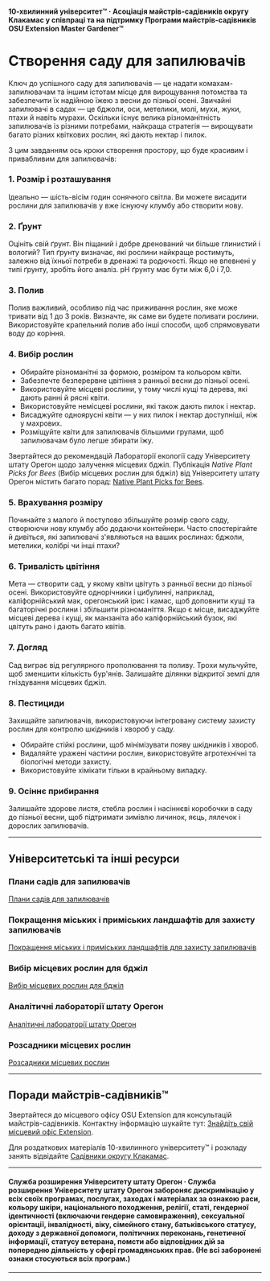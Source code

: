 #### 10-хвилинний університет™ · Асоціація майстрів-садівників округу Клакамас у співпраці та на підтримку Програми майстрів-садівників OSU Extension Master Gardener™

# Створення саду для запилювачів

Ключ до успішного саду для запилювачів — це надати комахам-запилювачам та іншим істотам місце для вирощування потомства та забезпечити їх надійною їжею з весни до пізньої осені. Звичайні запилювачі в садах — це бджоли, оси, метелики, молі, мухи, жуки, птахи й навіть мурахи. Оскільки існує велика різноманітність запилювачів із різними потребами, найкраща стратегія — вирощувати багато різних квіткових рослин, які дають нектар і пилок.

З цим завданням ось кроки створення простору, що буде красивим і привабливим для запилювачів:

### 1. Розмір і розташування

Ідеально — шість-вісім годин сонячного світла. Ви можете висадити рослини для запилювачів у вже існуючу клумбу або створити нову.

### 2. Ґрунт

Оцініть свій ґрунт. Він піщаний і добре дренований чи більше глинистий і вологий? Тип ґрунту визначає, які рослини найкраще ростимуть, залежно від їхньої потреби в дренажі та родючості. Якщо не впевнені у типі ґрунту, зробіть його аналіз. рН ґрунту має бути між 6,0 і 7,0.

### 3. Полив

Полив важливий, особливо під час приживання рослин, яке може тривати від 1 до 3 років. Визначте, як саме ви будете поливати рослини. Використовуйте крапельний полив або інші способи, щоб спрямовувати воду до коріння.

### 4. Вибір рослин

- Обирайте різноманітні за формою, розміром та кольором квіти.
- Забезпечте безперервне цвітіння з ранньої весни до пізньої осені.
- Використовуйте місцеві рослини, у тому числі кущі та дерева, які дають ранні й рясні квіти.
- Використовуйте немісцеві рослини, які також дають пилок і нектар.
- Висаджуйте одноярусні квіти — у них пилок і нектар доступніші, ніж у махрових.
- Розміщуйте квіти для запилювачів більшими групами, щоб запилювачам було легше збирати їжу.

Звертайтеся до рекомендацій Лабораторії екології саду Університету штату Орегон щодо залучення місцевих бджіл. Публікація *Native Plant Picks for Bees* (Вибір місцевих рослин для бджіл) від Університету штату Орегон містить багато порад: [Native Plant Picks for Bees](https://extension.oregonstate.edu/catalog/pub/em-9363-native-plant-picks-bees).

### 5. Врахування розміру

Починайте з малого й поступово збільшуйте розмір свого саду, створюючи нову клумбу або додаючи контейнери. Часто спостерігайте й дивіться, які запилювачі з'являються на ваших рослинах: бджоли, метелики, колібрі чи інші птахи?

### 6. Тривалість цвітіння

Мета — створити сад, у якому квіти цвітуть з ранньої весни до пізньої осені. Використовуйте однорічники і цибулинні, наприклад, каліфорнійський мак, орегонський ірис і камас, щоб доповнити кущі та багаторічні рослини і збільшити різноманіття. Якщо є місце, висаджуйте місцеві дерева і кущі, як манзаніта або каліфорнійський бузок, які цвітуть рано і дають багато квітів.

### 7. Догляд

Сад виграє від регулярного прополювання та поливу. Трохи мульчуйте, щоб зменшити кількість бур'янів. Залишайте ділянки відкритої землі для гніздування місцевих бджіл.

### 8. Пестициди

Захищайте запилювачів, використовуючи інтегровану систему захисту рослин для контролю шкідників і хвороб у саду.

- Обирайте стійкі рослини, щоб мінімізувати появу шкідників і хвороб.
- Видаляйте уражені частини рослин, використовуйте агротехнічні та біологічні методи захисту.
- Використовуйте хімікати тільки в крайньому випадку.

### 9. Осіннє прибирання

Залишайте здорове листя, стебла рослин і насіннєві коробочки в саду до пізньої весни, щоб підтримати зимівлю личинок, яєць, лялечок і дорослих запилювачів.

---

## Університетські та інші ресурси

### Плани садів для запилювачів

[Плани садів для запилювачів](https://ucdavis.app.box.com/s/h88bp60ucq6mk82w9v8eubtvuqecw1bi)

### Покращення міських і приміських ландшафтів для захисту запилювачів

[Покращення міських і приміських ландшафтів для захисту запилювачів](https://extension.oregonstate.edu/catalog/pub/em-9289-enhancing-urban-suburban-landscapes-protect-pollinators)

### Вибір місцевих рослин для бджіл

[Вибір місцевих рослин для бджіл](https://extension.oregonstate.edu/catalog/pub/em-9363-native-plant-picks-bees)

### Аналітичні лабораторії штату Орегон

[Аналітичні лабораторії штату Орегон](https://www.oregon.gov/ODA/programs/Pesticides/Documents/2020/AnalyticalLabsServingOregon.pdf)

### Розсадники місцевих рослин

[Розсадники місцевих рослин](https://portlandnativeplants.org/native-plant-nurseries)

---

## Поради майстрів-садівників™

Звертайтеся до місцевого офісу OSU Extension для консультацій майстрів-садівників. Контактну інформацію шукайте тут: [Знайдіть свій місцевий офіс Extension](https://extension.oregonstate.edu/find-us).

Для роздаткових матеріалів 10-хвилинного університету™ і розкладу занять відвідайте [Садівники округу Клакамас](https://cmastergardeners.org).

---

#### Служба розширення Університету штату Орегон · Служба розширення Університету штату Орегон забороняє дискримінацію у всіх своїх програмах, послугах, заходах і матеріалах за ознакою раси, кольору шкіри, національного походження, релігії, статі, гендерної ідентичності (включаючи гендерне самовираження), сексуальної орієнтації, інвалідності, віку, сімейного стану, батьківського статусу, доходу з державної допомоги, політичних переконань, генетичної інформації, статусу ветерана, помсти або відповідних дій за попередню діяльність у сфері громадянських прав. (Не всі заборонені ознаки стосуються всіх програм.)
---